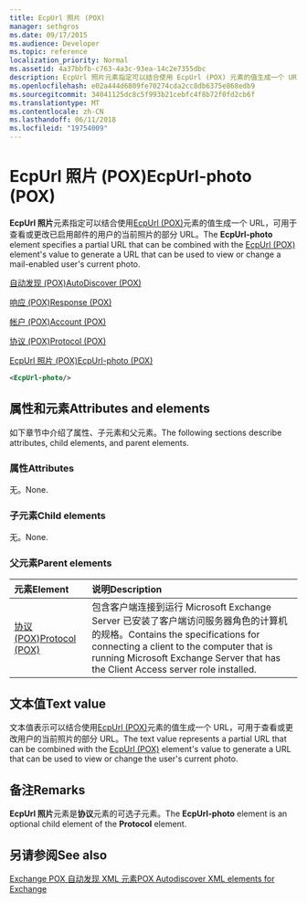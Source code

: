```yaml
---
title: EcpUrl 照片 (POX)
manager: sethgros
ms.date: 09/17/2015
ms.audience: Developer
ms.topic: reference
localization_priority: Normal
ms.assetid: 4a37bbfb-c763-4a3c-93ea-14c2e7355dbc
description: EcpUrl 照片元素指定可以结合使用 EcpUrl (POX) 元素的值生成一个 URL，可用于查看或更改已启用邮件的用户的当前照片的部分 URL。
ms.openlocfilehash: e02a444d6809fe70274cda2cc8db6375e868edb9
ms.sourcegitcommit: 34041125dc8c5f993b21cebfc4f8b72f0fd2cb6f
ms.translationtype: MT
ms.contentlocale: zh-CN
ms.lasthandoff: 06/11/2018
ms.locfileid: "19754009"
---
```

# <a name="ecpurl-photo-pox"></a><span data-ttu-id="b9e38-103">EcpUrl 照片 (POX)</span><span class="sxs-lookup"><span data-stu-id="b9e38-103">EcpUrl-photo (POX)</span></span>

<span data-ttu-id="b9e38-104">**EcpUrl 照片**元素指定可以结合使用[EcpUrl (POX)](ecpurl-pox.md)元素的值生成一个 URL，可用于查看或更改已启用邮件的用户的当前照片的部分 URL。</span><span class="sxs-lookup"><span data-stu-id="b9e38-104">The **EcpUrl-photo** element specifies a partial URL that can be combined with the [EcpUrl (POX)](ecpurl-pox.md) element's value to generate a URL that can be used to view or change a mail-enabled user's current photo.</span></span> 
  
[<span data-ttu-id="b9e38-105">自动发现 (POX)</span><span class="sxs-lookup"><span data-stu-id="b9e38-105">AutoDiscover (POX)</span></span>](autodiscover-pox.md)
  
[<span data-ttu-id="b9e38-106">响应 (POX)</span><span class="sxs-lookup"><span data-stu-id="b9e38-106">Response (POX)</span></span>](response-pox.md)
  
[<span data-ttu-id="b9e38-107">帐户 (POX)</span><span class="sxs-lookup"><span data-stu-id="b9e38-107">Account (POX)</span></span>](account-pox.md)
  
[<span data-ttu-id="b9e38-108">协议 (POX)</span><span class="sxs-lookup"><span data-stu-id="b9e38-108">Protocol (POX)</span></span>](protocol-pox.md)
  
[<span data-ttu-id="b9e38-109">EcpUrl 照片 (POX)</span><span class="sxs-lookup"><span data-stu-id="b9e38-109">EcpUrl-photo (POX)</span></span>](ecpurl-photo-pox.md)
  
```XML
<EcpUrl-photo/>
```

## <a name="attributes-and-elements"></a><span data-ttu-id="b9e38-110">属性和元素</span><span class="sxs-lookup"><span data-stu-id="b9e38-110">Attributes and elements</span></span>

<span data-ttu-id="b9e38-111">如下章节中介绍了属性、子元素和父元素。</span><span class="sxs-lookup"><span data-stu-id="b9e38-111">The following sections describe attributes, child elements, and parent elements.</span></span>
  
### <a name="attributes"></a><span data-ttu-id="b9e38-112">属性</span><span class="sxs-lookup"><span data-stu-id="b9e38-112">Attributes</span></span>

<span data-ttu-id="b9e38-113">无。</span><span class="sxs-lookup"><span data-stu-id="b9e38-113">None.</span></span>
  
### <a name="child-elements"></a><span data-ttu-id="b9e38-114">子元素</span><span class="sxs-lookup"><span data-stu-id="b9e38-114">Child elements</span></span>

<span data-ttu-id="b9e38-115">无。</span><span class="sxs-lookup"><span data-stu-id="b9e38-115">None.</span></span>
  
### <a name="parent-elements"></a><span data-ttu-id="b9e38-116">父元素</span><span class="sxs-lookup"><span data-stu-id="b9e38-116">Parent elements</span></span>

|<span data-ttu-id="b9e38-117">**元素**</span><span class="sxs-lookup"><span data-stu-id="b9e38-117">**Element**</span></span>|<span data-ttu-id="b9e38-118">**说明**</span><span class="sxs-lookup"><span data-stu-id="b9e38-118">**Description**</span></span>|
|:-----|:-----|
|[<span data-ttu-id="b9e38-119">协议 (POX)</span><span class="sxs-lookup"><span data-stu-id="b9e38-119">Protocol (POX)</span></span>](protocol-pox.md) <br/> |<span data-ttu-id="b9e38-120">包含客户端连接到运行 Microsoft Exchange Server 已安装了客户端访问服务器角色的计算机的规格。</span><span class="sxs-lookup"><span data-stu-id="b9e38-120">Contains the specifications for connecting a client to the computer that is running Microsoft Exchange Server that has the Client Access server role installed.</span></span>  <br/> |
   
## <a name="text-value"></a><span data-ttu-id="b9e38-121">文本值</span><span class="sxs-lookup"><span data-stu-id="b9e38-121">Text value</span></span>

<span data-ttu-id="b9e38-122">文本值表示可以结合使用[EcpUrl (POX)](ecpurl-pox.md)元素的值生成一个 URL，可用于查看或更改用户的当前照片的部分 URL。</span><span class="sxs-lookup"><span data-stu-id="b9e38-122">The text value represents a partial URL that can be combined with the [EcpUrl (POX)](ecpurl-pox.md) element's value to generate a URL that can be used to view or change the user's current photo.</span></span> 
  
## <a name="remarks"></a><span data-ttu-id="b9e38-123">备注</span><span class="sxs-lookup"><span data-stu-id="b9e38-123">Remarks</span></span>

<span data-ttu-id="b9e38-124">**EcpUrl 照片**元素是**协议**元素的可选子元素。</span><span class="sxs-lookup"><span data-stu-id="b9e38-124">The **EcpUrl-photo** element is an optional child element of the **Protocol** element.</span></span> 
  
## <a name="see-also"></a><span data-ttu-id="b9e38-125">另请参阅</span><span class="sxs-lookup"><span data-stu-id="b9e38-125">See also</span></span>



[<span data-ttu-id="b9e38-126">Exchange POX 自动发现 XML 元素</span><span class="sxs-lookup"><span data-stu-id="b9e38-126">POX Autodiscover XML elements for Exchange</span></span>](pox-autodiscover-xml-elements-for-exchange.md)


